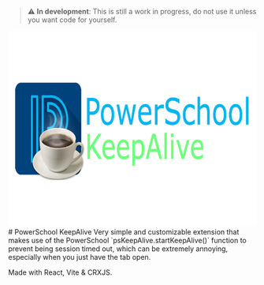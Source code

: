 > :warning: **In development**: This is still a work in progress, do not use it unless you want code for yourself.

<img src="https://github.com/Zhai90/ps-keepalive/blob/master/public/assets/banner.png?raw=true" width="704" height="396">
# PowerSchool KeepAlive
Very simple and customizable extension that makes use of the PowerSchool `psKeepAlive.startKeepAlive()` function to prevent being session timed out, which can be extremely annoying, especially when you just have the tab open.

Made with React, Vite & CRXJS.
